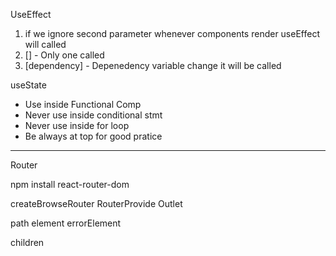 UseEffect
1. if we ignore second parameter whenever components render useEffect will called
2. [] - Only one called
3. [dependency] - Depenedency variable change it will be called

useState
- Use inside Functional Comp
- Never use inside conditional stmt
- Never use inside for loop
- Be always at top for good pratice

--------------------------
Router

npm install react-router-dom

createBrowseRouter
RouterProvide
Outlet

path
element
errorElement

children

